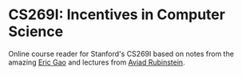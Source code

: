 # CS269I: Incentives in Computer Science

Online course reader for Stanford's CS269I based on notes from the amazing [Eric Gao](https://twitter.com/gaoooric) and lectures from [Aviad Rubinstein](https://cs.stanford.edu/~aviad/).
